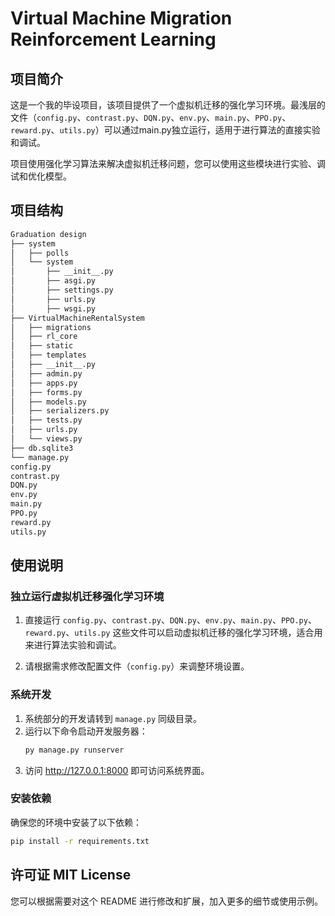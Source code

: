 # Virtual Machine Migration Reinforcement Learning

## 项目简介

这是一个我的毕设项目，该项目提供了一个虚拟机迁移的强化学习环境。最浅层的文件（`config.py`、`contrast.py`、`DQN.py`、`env.py`、`main.py`、`PPO.py`、`reward.py`、`utils.py`）可以通过main.py独立运行，适用于进行算法的直接实验和调试。

项目使用强化学习算法来解决虚拟机迁移问题，您可以使用这些模块进行实验、调试和优化模型。

## 项目结构
```markdown
Graduation design
├── system
│   ├── polls
│   └── system
│       ├── __init__.py
│       ├── asgi.py
│       ├── settings.py
│       ├── urls.py
│       ├── wsgi.py
├── VirtualMachineRentalSystem
│   ├── migrations
│   ├── rl_core
│   ├── static
│   ├── templates
│   ├── __init__.py
│   ├── admin.py
│   ├── apps.py
│   ├── forms.py
│   ├── models.py
│   ├── serializers.py
│   ├── tests.py
│   ├── urls.py
│   └── views.py
├── db.sqlite3
└── manage.py
config.py
contrast.py
DQN.py
env.py
main.py
PPO.py
reward.py
utils.py
```

## 使用说明

### 独立运行虚拟机迁移强化学习环境

1. 直接运行 `config.py`、`contrast.py`、`DQN.py`、`env.py`、`main.py`、`PPO.py`、`reward.py`、`utils.py` 这些文件可以启动虚拟机迁移的强化学习环境，适合用来进行算法实验和调试。

2. 请根据需求修改配置文件（`config.py`）来调整环境设置。

### 系统开发

1. 系统部分的开发请转到 `manage.py` 同级目录。
2. 运行以下命令启动开发服务器：
   ```bash
   py manage.py runserver
3. 访问 http://127.0.0.1:8000 即可访问系统界面。

### 安装依赖

确保您的环境中安装了以下依赖：
   ```bash
   pip install -r requirements.txt
```
## 许可证 MIT License

您可以根据需要对这个 README 进行修改和扩展，加入更多的细节或使用示例。
